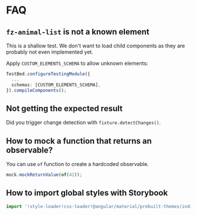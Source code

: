
# FAQ

## `fz-animal-list` is not a known element

This is a shallow test. We don't want to load child components as they are probably not even implemented yet.

Apply `CUSTOM_ELEMENTS_SCHEMA` to allow unknown elements:

```typescript
TestBed.configureTestingModule({
  ...
  schemas: [CUSTOM_ELEMENTS_SCHEMA],
}).compileComponents();
```

## Not getting the expected result

Did you trigger change detection with `fixture.detectChanges()`.

## How to mock a function that returns an observable?

You can use `of` function to create a hardcoded observable.

```typescript
mock.mockReturnValue(of(42));
```

## How to import global styles with Storybook

```typescript
import '!style-loader!css-loader!@angular/material/prebuilt-themes/indigo-pink.css';
```
